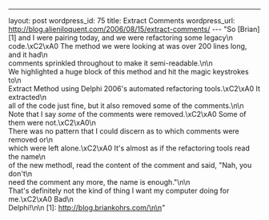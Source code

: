 --- 
layout: post
wordpress_id: 75
title: Extract Comments
wordpress_url: http://blog.alieniloquent.com/2006/08/15/extract-comments/
--- "So [Brian][1] and I were pairing today, and we were refactoring some legacy\n\
code.\xC2\xA0 The method we were looking at was over 200 lines long, and it had\n\
comments sprinkled throughout to make it semi-readable.\n\n\
We highlighted a huge block of this method and hit the magic keystrokes to\n\
Extract Method using Delphi 2006's automated refactoring tools.\xC2\xA0 It extracted\n\
all of the code just fine, but it also removed some of the comments.\n\n\
Note that I say _some_ of the comments were removed.\xC2\xA0 Some of them were not.\xC2\xA0\n\
There was no pattern that I could discern as to which comments were removed or\n\
which were left alone.\xC2\xA0 It's almost as if the refactoring tools read the name\n\
of the new methodl, read the content of the comment and said, \"Nah, you don't\n\
need the comment any more, the name is enough.\"\n\n\
That's definitely not the kind of thing I want my computer doing for me.\xC2\xA0 Bad\n\
Delphi!\n\n   [1]: http://blog.briankohrs.com/\n\n"
